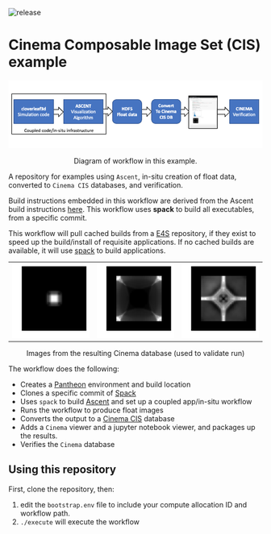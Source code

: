 ![release](https://pantheonscience.github.io/states/release.png)

# Cinema Composable Image Set (CIS) example 

<p align="center">
<img width="750" src="doc/img/diagram.png"/>
</p>
<p align="center">Diagram of workflow in this example.</p>

A repository for examples using `Ascent`, in-situ creation of float data, converted to `Cinema CIS`
databases, and verification. 

Build instructions embedded in this workflow are derived from the Ascent build instructions [here](https://ascent.readthedocs.io/en/latest/BuildingAscent.html). This workflow uses **spack** to build all executables, from a specific commit.

This workflow will pull cached builds from a [E4S](https://e4s-project.github.io/) repository, if they exist
to speed up the build/install of requisite applications. If no cached builds are available, it will use
[spack](https://github.com/spack/spack) to build applications.

<p align="center">
<table>
<tr>
<td><img width="200" src="doc/img/010.png"></td>
<td><img width="200" src="doc/img/100.png"></td>
<td><img width="200" src="doc/img/200.png"></td>
</tr>
</table>
</p>
<p align="center">Images from the resulting Cinema database (used to validate run)</p>

The workflow does the following:

- Creates a [Pantheon](http://pantheonscience.org/) environment and build location
- Clones a specific commit of [Spack](https://github.com/spack/spack)
- Uses `spack` to build [Ascent](https://ascent.readthedocs.io/en/latest/) and set up a coupled app/in-situ workflow
- Runs the workflow to produce float images 
- Converts the output to a [Cinema CIS](https://cinemascience.org) database
- Adds a `Cinema` viewer and a jupyter notebook viewer, and packages up the results.
- Verifies the `Cinema` database

## Using this repository

First, clone the repository, then:

1. edit the `bootstrap.env` file to include your compute allocation ID and workflow path.
2. `./execute` will execute the workflow
